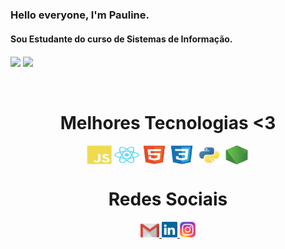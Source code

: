 ### Hello everyone, I'm Pauline.
#### Sou Estudante do curso de Sistemas de Informação.

<div >
   <img align = "center" height="175" src="https://github-readme-stats.vercel.app/api?username=PaulineDuarte&show_icons=true&theme=radical&include_all_commits=true&count_private=true"/>
  <img align="center" height="175" src="https://github-readme-stats.vercel.app/api/top-langs/?username=PaulineDuarte&layout=compact&langs_count=16&theme=radical"/>
</div>
<br>

<div  align="center"> 
 <div style="display: inline_block"><br>
    <h1 align="center">Melhores Tecnologias <3</h1>
    <img align="center" height="30" width="40" alt="js-icon"  src="https://raw.githubusercontent.com/devicons/devicon/master/icons/javascript/javascript-plain.svg">
    <img align="center" height="30" width="40" alt="react-icon" src="https://raw.githubusercontent.com/devicons/devicon/master/icons/react/react-original.svg">
    <img align="center" height="30" width="40" alt="html-icon" src="https://raw.githubusercontent.com/devicons/devicon/master/icons/html5/html5-original.svg">
    <img align="center" height="30" width="40" alt="css-icon" src="https://raw.githubusercontent.com/devicons/devicon/master/icons/css3/css3-original.svg">
    <img align="center" height="30" width="40" alt="python-icon" src="https://raw.githubusercontent.com/devicons/devicon/master/icons/python/python-original.svg">
    <img align="center" height="30" width="40" alt="nodejs-icon" src="https://raw.githubusercontent.com/devicons/devicon/master/icons/nodejs/nodejs-original.svg">
   </div>
    
  
  <h1 align="center">Redes Sociais</h1>
    <a href = "mailto: paulineduarte1@gmail.com">
      <img width="30" src="gmail.svg">
    </a>
    <a href = "https://www.linkedin.com/in/pauline-duarte/">
      <img width="25" src="linkedin.svg">
    </a>
    </a>
    <a href = "https://www.instagram.com/Paulineduart/">
      <img width="25" src="instagram.png">
    </a>
</div>
  
